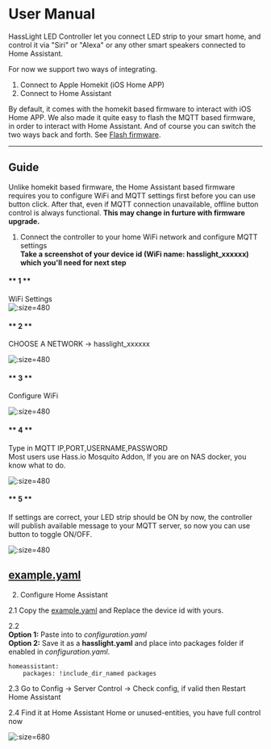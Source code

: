 # User Manual

HassLight LED Controller let you connect LED strip to your smart home, and control it via "Siri" or "Alexa" or any other smart speakers connected to Home Assistant. 

For now we support two ways of integrating. 
1. Connect to Apple Homekit (iOS Home APP)
2. Connect to Home Assistant 

By default, it comes with the homekit based firmware to interact with iOS Home APP.
We also made it quite easy to flash the MQTT based firmware, in order to interact with Home Assistant. And of course you can switch the two ways back and forth. See [Flash firmware](flash).

----

## Guide

  Unlike homekit based firmware, the Home Assistant based firmware requires you to configure WiFi and MQTT settings first before you can use button click. 
  After that, even if MQTT connection unavailable, offline button control is always functional.  **This may change in furture with firmware upgrade.**  

1. Connect the controller to your home WiFi network and configure MQTT settings  
  **Take a screenshot of your device id (WiFi name: hasslight_xxxxxx) which you'll need for next step**


<!-- tabs:start -->

#### ** 1 **

WiFi Settings  
![](./imgs/ha/config_ha_1.jpg ':size=480')

#### ** 2 **

CHOOSE A NETWORK -> hasslight_xxxxxx  

![](./imgs/ha/config_ha_2.jpg ':size=480')

#### ** 3 **

Configure WiFi  

![](./imgs/ha/config_ha_3.jpg ':size=480')

#### ** 4 **

Type in MQTT IP,PORT,USERNAME,PASSWORD  
Most users use Hass.io Mosquito Addon, If you are on NAS docker, you know what to do.  

![](./imgs/ha/config_ha_4.jpg ':size=480')

#### ** 5 **

If settings are correct, your LED strip should be ON by now, the controller will publish available message to your MQTT server, so now you can use button to toggle ON/OFF.  

![](./imgs/ha/config_ha_5.jpg ':size=480')

<!-- tabs:end -->

##  [example.yaml](./hass.md?id=home-assistant-example-configuration)

2. Configure Home Assistant  

  2.1 Copy the [example.yaml](./hass.md?id=home-assistant-example-configuration) and Replace the device id with yours.  

  2.2  
  **Option 1:** Paste into to *configuration.yaml*  
  **Option 2:** Save it as a **hasslight.yaml** and place into packages folder if enabled in *configuration.yaml*.

  ```
  homeassistant:    
      packages: !include_dir_named packages  
  ```

  2.3 Go to Config -> Server Control -> Check config, if valid then Restart Home Assistant

  2.4 Find it at Home Assistant Home or unused-entities, you have full control now

  ![](./imgs/ha/config_ha_6.jpg ':size=680')
  